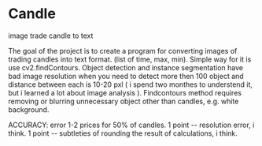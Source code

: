 # Candle
image trade candle to text

The goal of the project is to create a program for converting images of trading candles into text format.  (list of time, max, min).
Simple way for it is use cv2.findContours. Object detection and instance segmentation have bad image resolution 
when you need to detect more then 100 object and distance between each is 10-20 pxl ( i spend two monthes to understend it, but i learned a lot about image analysis ). 
Findcontours method requires removing or blurring unnecessary object other than candles, e.g. white background. 


ACCURACY: error 1-2 prices for 50% of candles. 1 point -- resolution error, i think. 1 point -- subtleties of rounding the result of calculations, i think.
